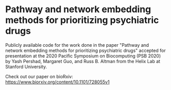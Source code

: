 # Pathway and network embedding methods for prioritizing psychiatric drugs

Publicly available code for the work done in the paper "Pathway and network embedding methods for prioritizing psychiatric drugs" accepted for presentation at the 2020 Pacific Symposium on Biocomputing (PSB 2020) by Yash Pershad, Margaret Guo, and Russ B. Altman from the Helix Lab at Stanford University.

Check out our paper on bioRxiv: https://www.biorxiv.org/content/10.1101/728055v1

